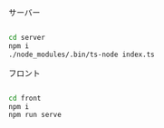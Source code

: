 サーバー

```bash

cd server
npm i
./node_modules/.bin/ts-node index.ts

```
フロント

```bash

cd front
npm i
npm run serve

```
